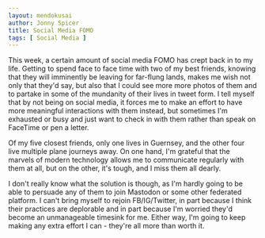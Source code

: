 ```yaml
---
layout: mendokusai
author: Jonny Spicer
title: Social Media FOMO
tags: [ Social Media ]
---
```

This week, a certain amount of social media FOMO has crept back in to my life. Getting to spend face to face time with two of my best friends, knowing that they will imminently be leaving for far-flung lands, makes me wish not only that they'd say, but also that
I could see more more photos of them and to partake in some of the mundanity of their lives in tweet form. I tell myself that by
not being on social media, it forces me to make an effort to have more meaningful interactions with them instead, but sometimes I'm
exhausted or busy and just want to check in with them rather than speak on FaceTime or pen a letter.

Of my five closest friends, only one lives in Guernsey, and the other four live multiple plane journeys away. On one hand, I'm 
grateful that the marvels of modern technology allows me to communicate regularly with them at all, but on the other, it's tough,
and I miss them all dearly.

I don't really know what the solution is though, as I'm hardly going to be able to persuade any of them to join Mastodon or some other federated platform. I can't bring myself to rejoin FB/IG/Twitter, in part because I think their practices are deplorable and in
part because I'm worried they'd become an unmanageable timesink for me. Either way, I'm going to keep making any extra effort I can -
they're all more than worth it.